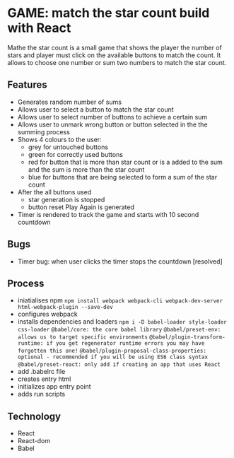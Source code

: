 # GAME: match the star count build with React
Mathe the star count is a small game that shows the player the number of stars and player must click on the available buttons to match the count. It allows to choose one number or sum two numbers to match the star count. 

## Features 
+ Generates random number of sums
+ Allows user to select a button to match the star count
+ Allows user to select number of buttons to achieve a certain sum
+ Allows user to unmark wrong button or button selected in the the summing process
+ Shows 4 colours to the user: 
    + grey for untouched buttons
    + green for correctly used buttons
    + red for button that is more than star count or is a added to the sum and the sum is more than the star count
    + blue for buttons that are being selected to form a sum of the star count
+ After the all buttons used 
    + star generation is stopped
    + button reset Play Again is generated
+ Timer is rendered to track the game and starts with 10 second countdown

## Bugs 
+ Timer bug: when user clicks the timer stops the countdown [resolved]

## Process
+ iniatialises npm
```npm install webpack webpack-cli webpack-dev-server html-webpack-plugin --save-dev```
+ configures webpack
+ installs dependencies and loaders
```npm i -D babel-loader style-loader css-loader```
```@babel/core: the core babel library```
```@babel/preset-env: allows us to target specific environments```
```@babel/plugin-transform-runtime: if you get regenerator runtime errors you may have forgotten this one!```
```@babel/plugin-proposal-class-properties: optional - recommended if you will be using ES6 class syntax```
```@babel/preset-react: only add if creating an app that uses React```
+ add .babelrc file
+ creates entry html
+ initializes app entry point
+ adds run scripts

## Technology
 + React
 + React-dom 
 + Babel
 
